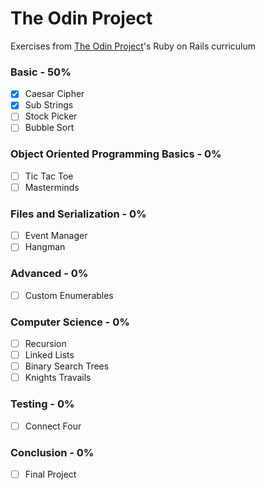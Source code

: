 # The Odin Project
Exercises from [The Odin Project](https://www.theodinproject.com/paths/full-stack-ruby-on-rails)'s Ruby on Rails curriculum

### Basic - 50%
- [x] Caesar Cipher
- [x] Sub Strings
- [ ] Stock Picker
- [ ] Bubble Sort

### Object Oriented Programming Basics - 0%
- [ ] Tic Tac Toe
- [ ] Masterminds

### Files and Serialization - 0%
- [ ] Event Manager
- [ ] Hangman

### Advanced - 0%
- [ ] Custom Enumerables

### Computer Science - 0%
- [ ] Recursion
- [ ] Linked Lists
- [ ] Binary Search Trees
- [ ] Knights Travails

### Testing - 0%
- [ ] Connect Four

### Conclusion - 0%
- [ ] Final Project
